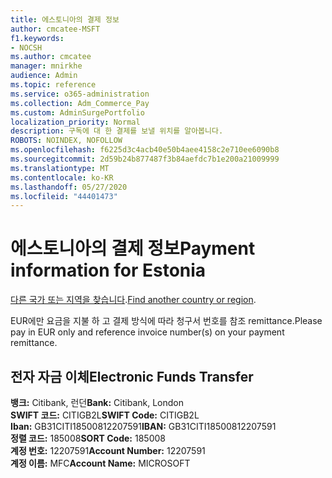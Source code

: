 ```yaml
---
title: 에스토니아의 결제 정보
author: cmcatee-MSFT
f1.keywords:
- NOCSH
ms.author: cmcatee
manager: mnirkhe
audience: Admin
ms.topic: reference
ms.service: o365-administration
ms.collection: Adm_Commerce_Pay
ms.custom: AdminSurgePortfolio
localization_priority: Normal
description: 구독에 대 한 결제를 보낼 위치를 알아봅니다.
ROBOTS: NOINDEX, NOFOLLOW
ms.openlocfilehash: f6225d3c4acb40e50b4aee4158c2e710ee6090b8
ms.sourcegitcommit: 2d59b24b877487f3b84aefdc7b1e200a21009999
ms.translationtype: MT
ms.contentlocale: ko-KR
ms.lasthandoff: 05/27/2020
ms.locfileid: "44401473"
---
```

# <a name="payment-information-for-estonia"></a><span data-ttu-id="aa05e-103">에스토니아의 결제 정보</span><span class="sxs-lookup"><span data-stu-id="aa05e-103">Payment information for Estonia</span></span>

<span data-ttu-id="aa05e-104">[다른 국가 또는 지역을 찾습니다](../billing-and-payments/pay-for-your-subscription.md).</span><span class="sxs-lookup"><span data-stu-id="aa05e-104">[Find another country or region](../billing-and-payments/pay-for-your-subscription.md).</span></span>

<span data-ttu-id="aa05e-105">EUR에만 요금을 지불 하 고 결제 방식에 따라 청구서 번호를 참조 remittance.</span><span class="sxs-lookup"><span data-stu-id="aa05e-105">Please pay in EUR only and reference invoice number(s) on your payment remittance.</span></span>

## <a name="electronic-funds-transfer"></a><span data-ttu-id="aa05e-106">전자 자금 이체</span><span class="sxs-lookup"><span data-stu-id="aa05e-106">Electronic Funds Transfer</span></span>

<span data-ttu-id="aa05e-107">**뱅크:** Citibank, 런던</span><span class="sxs-lookup"><span data-stu-id="aa05e-107">**Bank:** Citibank, London</span></span>  
<span data-ttu-id="aa05e-108">**SWIFT 코드:** CITIGB2L</span><span class="sxs-lookup"><span data-stu-id="aa05e-108">**SWIFT Code:** CITIGB2L</span></span>  
<span data-ttu-id="aa05e-109">**Iban:** GB31CITI18500812207591</span><span class="sxs-lookup"><span data-stu-id="aa05e-109">**IBAN:** GB31CITI18500812207591</span></span>  
<span data-ttu-id="aa05e-110">**정렬 코드:** 185008</span><span class="sxs-lookup"><span data-stu-id="aa05e-110">**SORT Code:** 185008</span></span>  
<span data-ttu-id="aa05e-111">**계정 번호:** 12207591</span><span class="sxs-lookup"><span data-stu-id="aa05e-111">**Account Number:** 12207591</span></span>  
<span data-ttu-id="aa05e-112">**계정 이름:** MFC</span><span class="sxs-lookup"><span data-stu-id="aa05e-112">**Account Name:** MICROSOFT</span></span>  